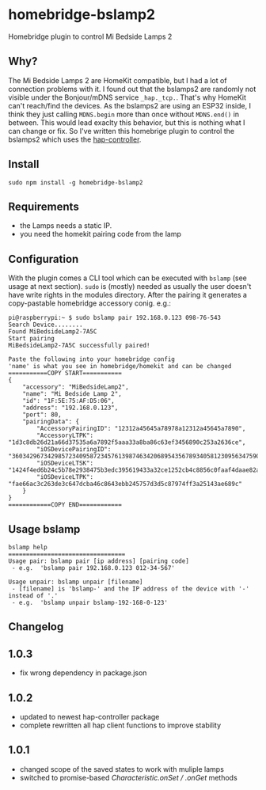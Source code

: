 # homebridge-bslamp2
Homebridge plugin to control Mi Bedside Lamps 2

## Why?
The Mi Bedside Lamps 2 are HomeKit compatible, but I had a lot of connection problems with it. I found out that the bslamps2 are randomly not visible under the Bonjour/mDNS service `_hap._tcp.`. That's why HomeKit can't reach/find the devices. As the bslamps2 are using an ESP32 inside, I think they just calling `MDNS.begin` more than once without `MDNS.end()` in between. This would lead exaclty this behavior, but this is nothing what I can change or fix. 
So I've written this homebrige plugin to control the bslamps2 which uses the [hap-controller](https://github.com/Apollon77/hap-controller-node).


## Install

```
sudo npm install -g homebridge-bslamp2
```
## Requirements
- the Lamps needs a static IP.
- you need the homekit pairing code from the lamp

## Configuration
With the plugin comes a CLI tool which can be executed with `bslamp` (see usage at next section).
`sudo` is (mostly) needed as usually the user doesn't have write rights in the modules directory. 
After the pairing it generates a copy-pastable homebridge accessory conig. e.g.:
```
pi@raspberrypi:~ $ sudo bslamp pair 192.168.0.123 098-76-543
Search Device........
Found MiBedsideLamp2-7A5C
Start pairing
MiBedsideLamp2-7A5C successfully paired!

Paste the following into your homebridge config
'name' is what you see in homebridge/homekit and can be changed
===========COPY START===========
{
    "accessory": "MiBedsideLamp2",
    "name": "Mi Bedside Lamp 2",
    "id": "1F:5E:75:AF:D5:06",
    "address": "192.168.0.123",
    "port": 80,
    "pairingData": {
        "AccessoryPairingID": "12312a45645a78978a12312a45645a7890",
        "AccessoryLTPK": "1d3c8db26d21a66d37535a6a7892f5aaa33a8ba86c63ef3456890c253a2636ce",        
        "iOSDevicePairingID": "360342967342985723409587234576139874634206895435678934058123095634759086",
        "iOSDeviceLTSK": "1424f4ed6b24c5b78e2938475b3edc395619433a32ce1252cb4c8856c0faaf4daae82ac6c560de5c365dcba87c4024ebb309896d2d8c267344ff6a52794ae194c",
        "iOSDeviceLTPK": "fae66ac3c263de3c647dcba46c8643ebb245757d3d5c87974ff3a25143ae689c"
    }
}
============COPY END============
```

## Usage bslamp 
```
bslamp help
=================================
Usage pair: bslamp pair [ip address] [pairing code]
 - e.g.  'bslamp pair 192.168.0.123 012-34-567'

Usage unpair: bslamp unpair [filename]
 - [filename] is 'bslamp-' and the IP address of the device with '-' instead of '.'
 - e.g.  'bslamp unpair bslamp-192-168-0-123'
```

## Changelog
## 1.0.3
- fix wrong dependency in package.json

## 1.0.2
- updated to newest hap-controller package
- complete rewritten all hap client functions to improve stability

## 1.0.1
- changed scope of the saved states to work with muliple lamps
- switched to promise-based _Characteristic.onSet / .onGet_ methods
